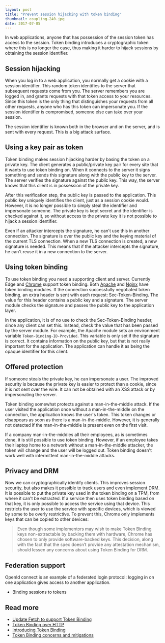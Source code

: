 ```yaml
---
layout: post
title: "Prevent session hijacking with token binding"
thumbnail: coupling-240.jpg
date: 2017-07-05
---
```


In web applications, anyone that has possession of the session token has access to the session. Token binding introduces a cryptographic token where this is no longer the case, thus making it harder to hijack sessions by obtaining the session identifier.

## Session hijacking

When you log in to a web application, you normally get a cookie with a session identifier. This random token identifies to the server that subsequent requests come from you. The server remembers you are logged in, and grants requests with that token access to your resources. Since this token is the only thing that distinguishes your requests from all other requests, anyone who has this token can impersonate you. If the session identifier is compromised, someone else can take over your session.

The session identifier is known both in the browser and on the server, and is sent with every request. This is a big attack surface.

## Using a key pair as token

Token binding makes session hijacking harder by basing the token on a private key. The client generates a public/private key pair for every site that it wants to use token binding on. When it connects to the server it signs something and sends this signature along with the public key to the server. The server verifies the signature against the public key. This way, the server knows that this client is in possession of the private key.

After this verification step, the public key is passed to the application. This public key uniquely identifies the client, just as a session cookie would. However, it is no longer possible to simply steal the identifier and impersonate someone. The private key is kept secret and the identifier is checked against it, so without access to the private key it is not possible to hijack a session identifier.

Even if an attacker intercepts the signature, he can't use this in another connection. The signature is over the public key and the keying material of the current TLS connection. When a new TLS connection is created, a new signature is needed. This means that if the attacker intercepts the signature, he can't reuse it in a new connection to the server.

## Using token binding

To use token binding you need a supporting client and server. Currently Edge and [Chrome](https://www.chromestatus.com/feature/5097603234529280) support token binding. Both [Apache](https://github.com/zmartzone/mod_token_binding) and [Nginx](https://github.com/google/ngx_token_binding) have token binding modules. If the connection successfully negotiated token binding, an extra header is sent with each request: Sec-Token-Binding. The value for this header contains a public key and a signature. The server module checks the signature and passes the public key to the application layer.

In the application, it is of no use to check the Sec-Token-Binding header, since any client can set this. Instead, check the value that has been passed by the server module. For example, the Apache module sets an environment variable `Token-Binding-ID-Provided`. This variable is only set if the signature is correct. It contains information on the public key, but that is not really important for the application. The application can handle it as being the opaque identifier for this client.

## Offered protection

If someone steals the private key, he can impersonate a user. The improved security is because the private key is easier to protect than a cookie, since it is not sent over the wire. It can not be obtained with an XSS attack or by impersonating the server.

Token binding somewhat protects against a man-in-the-middle attack. If the user visited the application once without a man-in-the-middle on the connection, the application knows the user's token. This token changes or disappears as soon as there is a man-in-the-middle. However, it is generally not detected if the man-in-the-middle is present even on the first visit.

If a company man-in-the-middles all their employees, as is sometimes done, it is still possible to use token binding. However, if an employee takes their laptop home to a network without a man-in-the-middle attacker, the token will change and the user will be logged out. Token binding doesn't work well with intermittent man-in-the-middle attacks.

## Privacy and DRM

Now we can cryptographically identify clients. This improves session security, but also makes it possible to track users and even implement DRM. It is possible to put the private key used in the token binding on a TPM, from where it can't be extracted. If a service then uses token binding based on that key, it is only possible to access the service using that device. This restricts the user to use the service with specific devices, which is viewed by some to be overly restrictive. To prevent this, Chrome only implements keys that can be copied to other devices:

> Even though some implementors may wish to make Token Binding keys non-extractable by backing them with hardware, Chrome has chosen to only provide software-backed keys. This decision, along with the fact that the spec doesn’t provide any attestation mechanism, should lessen any concerns about using Token Binding for DRM.

## Federation support

OpenId connect is an example of a federated login protocol: logging in on one application gives access to another application. 




* Binding sessions to tokens

## Read more

* [Update Fetch to support Token Binding](https://github.com/whatwg/fetch/pull/325)
* [Token Binding over HTTP](https://datatracker.ietf.org/doc/draft-ietf-tokbind-https/)
* [Introducing Token Binding](https://docs.microsoft.com/en-us/windows-server/security/token-binding/introducing-token-binding)
* [Token Binding concerns and mitigations](https://docs.google.com/document/d/11lZGt584NbaJKGPVg080UjHv0DzanlyKgfsRp933AwA/edit)
